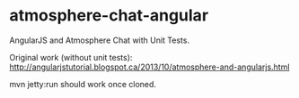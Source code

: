 atmosphere-chat-angular
=======================

AngularJS and Atmosphere Chat with Unit Tests.

Original work (without unit tests): http://angularjstutorial.blogspot.ca/2013/10/atmosphere-and-angularjs.html

mvn jetty:run should work once cloned.

